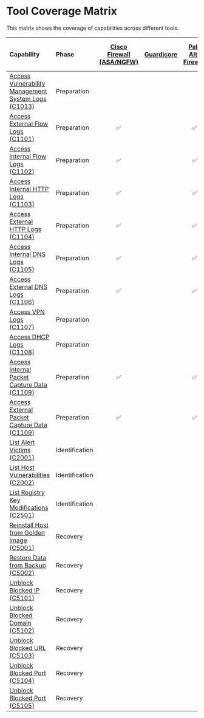 # Tool Coverage Matrix

This matrix shows the coverage of capabilities across different tools.

| Capability | Phase | [Cisco Firewall (ASA/NGFW)](../tool/cisco-fw/index.md) | [Guardicore](../tool/guardicore/index.md) | [Palo Alto Firewall](../tool/palo-alto-fw/index.md) | [Rapid7 InsightVM](../tool/rapid7-insightvm/index.md) | [SentinelOne](../tool/sentinelone/index.md) | [Wiz.io](../tool/wiz/index.md) | [Zscaler Internet Access (ZIA)](../tool/zscaler-zia/index.md) |
| :--- | :--- | :---: | :---: | :---: | :---: | :---: | :---: | :---: |
| [Access Vulnerability Management System Logs (C1013)](C1013.md) | Preparation |  |  |  | :white_check_mark: | :white_check_mark: |  |  |
| [Access External Flow Logs (C1101)](C1101.md) | Preparation | :white_check_mark: |  | :white_check_mark: |  |  |  |  |
| [Access Internal Flow Logs (C1102)](C1102.md) | Preparation | :white_check_mark: |  | :white_check_mark: |  |  |  |  |
| [Access Internal HTTP Logs (C1103)](C1103.md) | Preparation | :white_check_mark: |  | :white_check_mark: |  | :white_check_mark: |  |  |
| [Access External HTTP Logs (C1104)](C1104.md) | Preparation | :white_check_mark: |  | :white_check_mark: |  | :white_check_mark: |  | :white_check_mark: |
| [Access Internal DNS Logs (C1105)](C1105.md) | Preparation | :white_check_mark: |  | :white_check_mark: |  | :white_check_mark: |  |  |
| [Access External DNS Logs (C1106)](C1106.md) | Preparation | :white_check_mark: |  | :white_check_mark: |  | :white_check_mark: |  | :white_check_mark: |
| [Access VPN Logs (C1107)](C1107.md) | Preparation |  |  |  |  |  |  |  |
| [Access DHCP Logs (C1108)](C1108.md) | Preparation |  |  |  |  |  |  |  |
| [Access Internal Packet Capture Data (C1109)](C1109.md) | Preparation | :white_check_mark: |  | :white_check_mark: |  |  |  |  |
| [Access External Packet Capture Data (C1109)](C1109.md) | Preparation | :white_check_mark: |  | :white_check_mark: |  |  |  |  |
| [List Alert Victims (C2001)](C2001.md) | Identification |  |  |  |  | :white_check_mark: |  |  |
| [List Host Vulnerabilities (C2002)](C2002.md) | Identification |  |  |  | :white_check_mark: | :white_check_mark: | :white_check_mark: |  |
| [List Registry Key Modifications (C2501)](C2501.md) | Identification |  |  |  |  | :white_check_mark: |  |  |
| [Reinstall Host from Golden Image (C5001)](C5001.md) | Recovery |  |  |  |  |  |  |  |
| [Restore Data from Backup (C5002)](C5002.md) | Recovery |  |  |  |  |  |  |  |
| [Unblock Blocked IP (C5101)](C5101.md) | Recovery |  |  |  |  |  |  |  |
| [Unblock Blocked Domain (C5102)](C5102.md) | Recovery |  |  |  |  |  |  |  |
| [Unblock Blocked URL (C5103)](C5103.md) | Recovery |  |  |  |  |  |  |  |
| [Unblock Blocked Port (C5104)](C5104.md) | Recovery |  |  |  |  |  |  |  |
| [Unblock Blocked Port (C5105)](C5105.md) | Recovery |  |  |  |  |  |  |  |